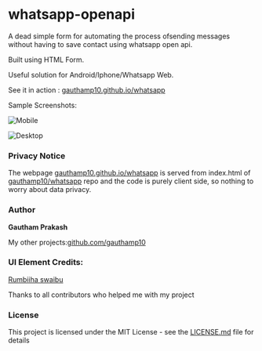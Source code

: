 # whatsapp-openapi

A dead simple form for automating the process ofsending messages without having to save contact using whatsapp open api.

Built using HTML Form.

Useful solution for Android/Iphone/Whatsapp Web.

See it in action : [gauthamp10.github.io/whatsapp](https://gauthamp10.github.io/whatsapp)

Sample Screenshots:

![Mobile](https://imgur.com/DH2UZN9.png)

![Desktop](https://imgur.com/yrn1HL9.png)

### Privacy Notice
 The webpage [gauthamp10.github.io/whatsapp](https://gauthamp10.github.io/whatsapp) is served from index.html of [gauthamp10/whatsapp](https://github.com/gauthamp10/gauthamp10.github.io/tree/master/whatsapp) repo and the code is purely client side, so nothing to worry about data privacy.


### Author

 **Gautham Prakash**
 
 My other projects:[github.com/gauthamp10](https://gauthamp10.github.io/)
 
### UI Element Credits: 
[Rumbiiha swaibu](https://codepen.io/swaibu)
 
 Thanks to all contributors who helped me with my project

### License

This project is licensed under the MIT License - see the [LICENSE.md](LICENSE.md) file for details
